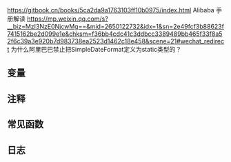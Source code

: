 
https://gitbook.cn/books/5ca2da9a1763103ff10b0975/index.html  Alibaba 手册解读
https://mp.weixin.qq.com/s?__biz=MzI3NzE0NjcwMg==&mid=2650122732&idx=1&sn=2e49fcf3b88623f7415162be2d099e1e&chksm=f36bb4cdc41c3ddbcc3389489bb465f33f8a52f6c39a3e920b7d983738ea2523d1462c18e458&scene=21#wechat_redirect 为什么阿里巴巴禁止把SimpleDateFormat定义为static类型的？

## 变量

## 注释

## 常见函数

## 日志
